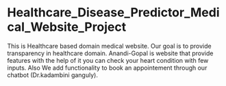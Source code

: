 # Healthcare_Disease_Predictor_Medical_Website_Project
 This is Healthcare based domain medical website. Our goal is to provide transparency in healthcare domain. Anandi-Gopal is website that provide features with the help of it you can check your heart condition with few inputs. Also We add functionality to book an appointement through our chatbot (Dr.kadambini ganguly).
